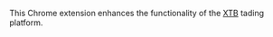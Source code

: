 This Chrome extension enhances the functionality of the [XTB](https://xstation5.xtb.com/) tading platform.
